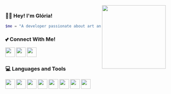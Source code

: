 

<img align="right" height="200px" src="https://media1.giphy.com/media/f8suIm8PqkcysK2T1D/giphy.gif?cid=790b7611bad35d28a38553b1d233176a780ba59ad6061854&rid=giphy.gif&ct=s" />

### 👩‍💻 Hey! I'm Glória! 

~~~php
$me = "A developer passionate about art and design."; 
~~~
  
  ### 💕 Connect With Me!
  <div>
    <a href="https://www.linkedin.com/in/gloriaporte/"><img src="https://cdn.jsdelivr.net/gh/devicons/devicon/icons/linkedin/linkedin-original.svg" width="30px" /></a>
    <a href="https://twitter.com/AttPersefone"><img src="https://cdn.jsdelivr.net/gh/devicons/devicon/icons/twitter/twitter-original.svg" width="30px" /><a>
    <a href="https://gloriaporte.notion.site/Workspace-7467626e0d064d949a0e61f9c3dcb459"><img src="https://cdn.worldvectorlogo.com/logos/notion-logo-1.svg" width="30px"/></a>
  </div>

  ### 💻 Languages and Tools
  <div>
    <img src="https://cdn.jsdelivr.net/gh/devicons/devicon/icons/html5/html5-original.svg" width="30px" />
    <img src="https://cdn.jsdelivr.net/gh/devicons/devicon/icons/css3/css3-original.svg" width="30px" />
    <img src="https://cdn.jsdelivr.net/gh/devicons/devicon/icons/javascript/javascript-original.svg" width="30px" />
    <img src="https://cdn.jsdelivr.net/gh/devicons/devicon/icons/vuejs/vuejs-original.svg" width="30px" />
    <img src="https://cdn.jsdelivr.net/gh/devicons/devicon/icons/react/react-original.svg" width="30px" />
    <img src="https://cdn.jsdelivr.net/gh/devicons/devicon/icons/php/php-original.svg" width="30px"/>
    <img src="https://cdn.jsdelivr.net/gh/devicons/devicon/icons/laravel/laravel-plain.svg" width="30px"  />
    <img src="https://cdn.jsdelivr.net/gh/devicons/devicon/icons/git/git-original.svg" width="30px" />
  </div>
